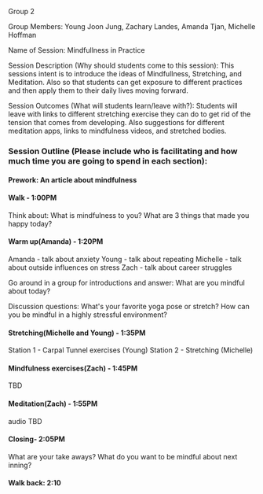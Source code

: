 Group 2

Group Members: Young Joon Jung, Zachary Landes, Amanda Tjan, Michelle Hoffman

Name of Session: Mindfullness in Practice

Session Description (Why should students come to this session): This sessions intent is to introduce the ideas of Mindfullness, Stretching, and Meditation. Also so that students can get exposure to different practices and then apply them to their daily lives moving forward.

Session Outcomes (What will students learn/leave with?):
Students will leave with links to different stretching exercise they can do to get rid of the tension that comes from developing. Also suggestions for different meditation apps, links to mindfulness videos, and stretched bodies.

### Session Outline (Please include who is facilitating and how much time you are going to spend in each section):
#### Prework: An article about mindfulness 

#### Walk - 1:00PM
  Think about:
    What is mindfulness to you?
    What are 3 things that made you happy today?

#### Warm up(Amanda) - 1:20PM
  Amanda - talk about anxiety
  Young - talk about repeating
  Michelle - talk about outside influences on stress
  Zach - talk about career struggles

  Go around in a group for introductions and answer:
    What are you mindful about today?

  Discussion questions:
    What's your favorite yoga pose or stretch?
    How can you be mindful in a highly stressful environment?

#### Stretching(Michelle and Young) - 1:35PM 
  Station 1 - Carpal Tunnel exercises (Young)
  Station 2 - Stretching (Michelle)

#### Mindfulness exercises(Zach) - 1:45PM
  TBD

#### Meditation(Zach) - 1:55PM
  audio TBD

#### Closing- 2:05PM 
  What are your take aways?
  What do you want to be mindful about next inning?

#### Walk back: 2:10
